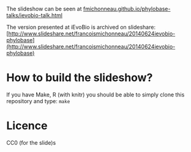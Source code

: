 
The slideshow can be seen at
[fmichonneau.github.io/phylobase-talks/ievobio-talk.html](fmichonneau.github.io/phylobase-talks/ievobio-talk.html)

The version presented at iEvoBio is archived on slideshare:
[http://www.slideshare.net/francoismichonneau/20140624ievobio-phylobase](http://www.slideshare.net/francoismichonneau/20140624ievobio-phylobase)

# How to build the slideshow?

If you have Make, R (with knitr) you should be able to simply clone this
repository and type: `make`

# Licence

CC0 (for the slide)s
